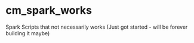 # cm_spark_works
Spark Scripts that not necessarily works (Just got started - will be forever building it maybe)
